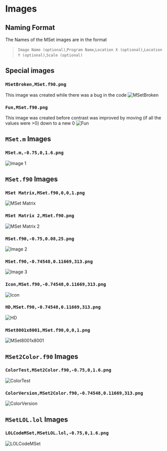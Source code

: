 # Images
## Naming Format
The Names of the MSet images are in the format 
>`Image Name (optional)`,`Program Name`,`Location X (optional)`,`Location Y (optional)`,`Scale (optional)`
## Special images
### `MSetBroken,MSet.f90.png`
This image was created while there was a bug in the code
![MSetBroken](MSetBroken,MSet.f90.png)
### `Fun,MSet.f90.png`
This image was created before contrast was improved by moving (if all the values were >0) down to a new 0
![Fun](Fun,MSet.f90.png)
## `MSet.m` Images
### `MSet.m,-0.75,0,1.6.png`
![Image 1](MSet.m,-0.75,0,1.6.png)
## `MSet.f90` Images
### `MSet Matrix,MSet.f90,0,0,1.png`
![MSet Matrix](MSet%20Matrix,MSet.f90,0,0,1.png)
### `MSet Matrix 2,MSet.f90.png`
![MSet Matrix 2](MSet%20Matrix%202,MSet.f90.png)
### `MSet.f90,-0.75,0.08,25.png`
![Image 2](MSet.f90,-0.75,0.08,25.png)
### `MSet.f90,-0.74548,0.11669,313.png`
![Image 3](MSet.f90,-0.74548,0.11669,313.png)
### `Icon,MSet.f90,-0.74548,0.11669,313.png`
![Icon](Icon,MSet.f90,-0.74548,0.11669,313.png)
### `HD,MSet.f90,-0.74548,0.11669,313.png`
![HD](HD,MSet.f90,-0.74548,0.11669,313.png)
### `MSet8001x8001,MSet.f90,0,0,1.png`
![MSet8001x8001](MSet8001x8001,MSet.f90,0,0,1.png)
## `MSet2Color.f90` Images
### `ColorTest,MSet2Color.f90,-0.75,0,1.6.png`
![ColorTest](ColorTest,MSet2Color.f90,-0.75,0,1.6.png)
### `ColorVersion,MSet2Color.f90,-0.74548,0.11669,313.png`
![ColorVersion](ColorVersion,MSet2Color.f90,-0.74548,0.11669,313.png)
## `MSetLOL.lol` Images
### `LOLCodeMSet,MSetLOL.lol,-0.75,0,1.6.png`
![LOLCodeMSet](LOLCodeMSet,MSetLOL.lol,-0.75,0,1.6.png)
